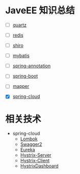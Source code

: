 # JaveEE 知识总结
- [ ] [quartz](https://github.com/colg-cloud/JavaEE/tree/master/quartz/quartz-sources)
- [ ] [redis](https://github.com/colg-cloud/JavaEE/tree/master/redis/redis-sources)
- [ ] [shiro](https://github.com/colg-cloud/JavaEE/tree/master/shiro/shiro-sources)
- [ ] [mybatis](https://github.com/colg-cloud/JavaEE/tree/master/mybatis) 
- [ ] [spring-annotation](https://github.com/colg-cloud/JavaEE/tree/master/spring-annotation) 
- [ ] [spring-boot](https://github.com/colg-cloud/JavaEE/tree/master/spring-boot)
- [ ] [mapper](https://github.com/colg-cloud/JavaEE/tree/master/mapper) 
- [x] [spring-cloud](https://github.com/colg-cloud/JavaEE/tree/master/spring-cloud)


# 相关技术
-   spring-cloud
    -   [Lombok](https://github.com/colg-cloud/JavaEE/blob/master/spring-cloud/spring-cloud-sources/sources/note/Lombok.md)
    -   [Swagger2](https://github.com/colg-cloud/JavaEE/blob/master/spring-cloud/spring-cloud-sources/sources/note/Swagger2.md)
    -   [Eureka](https://github.com/colg-cloud/JavaEE/blob/master/spring-cloud/spring-cloud-sources/sources/note/Eureka.md)
    -   [Hystrix-Server](https://github.com/colg-cloud/JavaEE/blob/master/spring-cloud/spring-cloud-sources/sources/note/Hystrix-Server.md)
    -   [Hystrix-Client](https://github.com/colg-cloud/JavaEE/blob/master/spring-cloud/spring-cloud-sources/sources/note/Hystrix-Client.md)
    -   [HystrixDashboard](https://github.com/colg-cloud/JavaEE/blob/master/spring-cloud/spring-cloud-sources/sources/note/HystrixDashboard.md)


